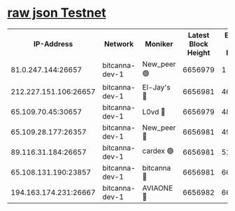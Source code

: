 [raw json Testnet](https://rpc-check.bcat.stavr.tech/bcat/rpc-bcat-result.json)
=


<table><tr><th>IP-Address</th><th>Network</th><th>Moniker</th><th>Latest Block Height</th><th>Earliest Block Height</th><th>Catching Up</th><th>Tx Index</th><th>Voting Power</th><th>Scan Time</th></tr><tr><td>81.0.247.144:26657</td><td>bitcanna-dev-1</td><td>New_peer 🟢</td><td>6656979</td><td>1</td><td>False</td><td>on</td><td>0</td><td>2024-02-29T02:58:54.105689273UTC</td></tr><tr><td>212.227.151.106:26657</td><td>bitcanna-dev-1</td><td>El-Jay's 🔴</td><td>6656981</td><td>4670391</td><td>False</td><td>on</td><td>2218164</td><td>2024-02-29T02:59:00.778365810UTC</td></tr><tr><td>65.109.70.45:30657</td><td>bitcanna-dev-1</td><td>L0vd 🔴</td><td>6656979</td><td>4828155</td><td>False</td><td>on</td><td>307920</td><td>2024-02-29T02:58:54.415988021UTC</td></tr><tr><td>65.109.28.177:26357</td><td>bitcanna-dev-1</td><td>New_peer 🔴</td><td>6656981</td><td>4952911</td><td>False</td><td>on</td><td>2237067</td><td>2024-02-29T02:59:01.351865811UTC</td></tr><tr><td>89.116.31.184:26657</td><td>bitcanna-dev-1</td><td>cardex 🟢</td><td>6656981</td><td>5185001</td><td>False</td><td>on</td><td>0</td><td>2024-02-29T02:59:01.052645198UTC</td></tr><tr><td>65.108.131.190:23857</td><td>bitcanna-dev-1</td><td>bitcanna 🔴</td><td>6656981</td><td>6652981</td><td>False</td><td>off</td><td>378446</td><td>2024-02-29T02:59:01.670629454UTC</td></tr><tr><td>194.163.174.231:26667</td><td>bitcanna-dev-1</td><td>AVIAONE 🔴</td><td>6656982</td><td>6654481</td><td>False</td><td>on</td><td>1949865</td><td>2024-02-29T02:59:10.140113588UTC</td></tr></table>